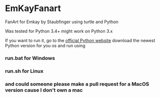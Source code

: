 # EmKayFanart
FanArt for Emkay by Staubfinger using turtle and Python

Was tested for Python 3.4+ might work on Python 3.x

If you want to run it, go to the [official Python website](https://python.org) download the newest Python version for you os and run using

### run.bat for Windows
### run.sh for Linux
### and could someone please make a pull request for a MacOS version cause I don't own a mac
